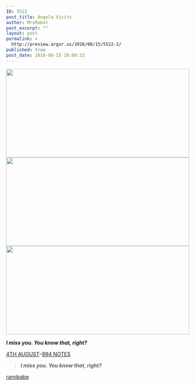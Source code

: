 ```yaml
---
ID: 5522
post_title: Angela Visits
author: MrsRobot
post_excerpt: ""
layout: post
permalink: >
  http://preview.argsr.us/2016/08/15/5522-2/
published: true
post_date: 2016-08-15 16:00:32
---
```

<div class="container">
<div class="entries">
<div class="post">
<div id="photoset_148446804850" class="photo-slideshow media processed" data-layout="111">
<div class="row clearit">
<div class="photo-data count-1">
<div class="pxu-photo"><img src="http://68.media.tumblr.com/bc07d98fb5a1640faf1b21afcefb6955/tumblr_obdzuyBUXs1rmvaupo2_540.gif" width="500" height="241" data-highres="http://68.media.tumblr.com/bc07d98fb5a1640faf1b21afcefb6955/tumblr_obdzuyBUXs1rmvaupo2_540.gif" data-width="540" data-height="260" data-count="1" /></div>
</div>
</div>
<div class="row clearit">
<div class="photo-data count-1">
<div class="pxu-photo"><img src="http://68.media.tumblr.com/d3e6b239236658821fe9edef3c9b0542/tumblr_obdzuyBUXs1rmvaupo4_540.gif" width="500" height="241" data-highres="http://68.media.tumblr.com/d3e6b239236658821fe9edef3c9b0542/tumblr_obdzuyBUXs1rmvaupo4_540.gif" data-width="540" data-height="260" data-count="2" /></div>
</div>
</div>
<div class="row clearit">
<div class="photo-data count-1">
<div class="pxu-photo"><img src="http://68.media.tumblr.com/2feac1225a8a685f7c802e36f299f3b8/tumblr_obdzuyBUXs1rmvaupo1_540.gif" width="500" height="241" data-highres="http://68.media.tumblr.com/2feac1225a8a685f7c802e36f299f3b8/tumblr_obdzuyBUXs1rmvaupo1_540.gif" data-width="540" data-height="260" data-count="3" /></div>
</div>
</div>
</div>
<div class="text">

<b><i>I miss you. You know that, right?</i></b>

</div>
<div class="info">
<div><a href="http://ramibabe.tumblr.com/post/148446804850/i-miss-you-you-know-that-right">4TH AUGUST</a>–<a href="http://ramibabe.tumblr.com/post/148446804850/i-miss-you-you-know-that-right">994 NOTES</a></div>
</div>
</div>
</div>
</div>
<blockquote><b><i>I miss you. You know that, right?</i></b></blockquote>
<a class="tumblr_blog" href="http://ramibabe.tumblr.com/post/148446804850">ramibabe</a>